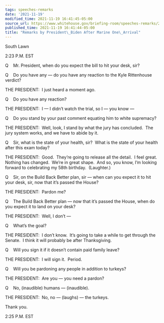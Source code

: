 ```yaml
---
tags: speeches-remarks
date: '2021-11-19'
modified_time: 2021-11-19 16:41:45-05:00
source_url: https://www.whitehouse.gov/briefing-room/speeches-remarks/2021/11/19/remarks-by-president-biden-after-marine-one-arrival-8/
published_time: 2021-11-19 16:41:44-05:00
title: "Remarks by President\_Biden After Marine One\_Arrival"
---
```

 
South Lawn

2:23 P.M. EST

Q    Mr. President, when do you expect the bill to hit your desk, sir?

Q    Do you have any — do you have any reaction to the Kyle Rittenhouse
verdict?

THE PRESIDENT:  I just heard a moment ago. 

Q    Do you have any reaction?

THE PRESIDENT:  I — I didn’t watch the trial, so I — you know —

Q    Do you stand by your past comment equating him to white supremacy?

THE PRESIDENT:  Well, look, I stand by what the jury has concluded.  The
jury system works, and we have to abide by it.

Q    Sir, what is the state of your health, sir?  What is the state of
your health after this exam today?

THE PRESIDENT:  Good.  They’re going to release all the detail.  I feel
great.  Nothing has changed.  We’re in great shape.  And so, you know,
I’m looking forward to celebrating my 58th birthday.  (Laughter.)

Q    Sir, on the Build Back Better plan, sir — when can you expect it to
hit your desk, sir, now that it’s passed the House? 

THE PRESIDENT:  Pardon me?

Q    The Build Back Better plan — now that it’s passed the House, when
do you expect it to land on your desk?

THE PRESIDENT:  Well, I don’t —

Q    What’s the goal?

THE PRESIDENT:  I don’t know.  It’s going to take a while to get through
the Senate.  I think it will probably be after Thanksgiving. 

Q    Will you sign it if it doesn’t contain paid family leave?

THE PRESIDENT:  I will sign it.  Period.

Q    Will you be pardoning any people in addition to turkeys? 

THE PRESIDENT:  Are you — you need a pardon? 

Q    No, (inaudible) humans — (inaudible).

THE PRESIDENT:  No, no — (laughs) — the turkeys.

Thank you. 

2:25 P.M. EST
